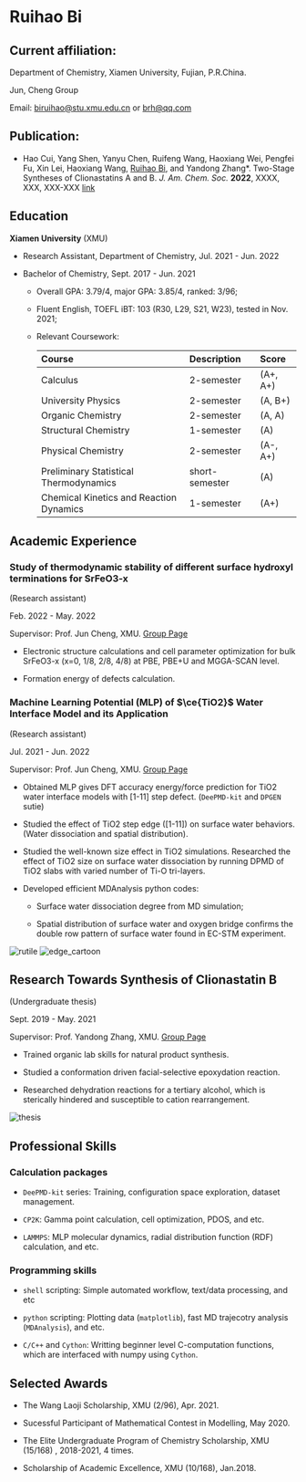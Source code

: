 # Ruihao Bi

## Current affiliation:

Department of Chemistry, Xiamen University, Fujian, P.R.China.

Jun, Cheng Group

Email: [biruihao@stu.xmu.edu.cn](mailto:biruihao@stu.xmu.edu.cn) or [brh@qq.com](mailto:brh6@qq.com) 

## Publication:

- Hao Cui, Yang Shen, Yanyu Chen, Ruifeng Wang, Haoxiang Wei, Pengfei Fu, Xin Lei, Haoxiang Wang, <u>Ruihao Bi</u>, and Yandong Zhang\*. Two-Stage Syntheses of Clionastatins A and B. *J. Am. Chem. Soc.* **2022**, XXXX, XXX, XXX-XXX [link](https://pubs.acs.org/doi/10.1021/jacs.2c03872)

## Education

**Xiamen University** (XMU)

- Research Assistant, Department of Chemistry, Jul. 2021 - Jun. 2022

- Bachelor of Chemistry, Sept. 2017 - Jun. 2021

  - Overall GPA: 3.79/4, major GPA: 3.85/4, ranked: 3/96;

  - Fluent English, TOEFL iBT: 103 (R30, L29, S21, W23), tested in Nov. 2021; 

  - Relevant Coursework: 
    
    | Course | Description | Score |
    | :--- | :--- | :--- |
    | Calculus |  2-semester| (A+, A+) |
    | University Physics |  2-semester| (A, B+) |
    | Organic Chemistry |  2-semester| (A, A) |
    | Structural Chemistry | 1-semester | (A) |
    | Physical Chemistry |  2-semester| (A-, A+) |
    | Preliminary Statistical Thermodynamics |  short-semester| (A) |
    | Chemical Kinetics and Reaction Dynamics |  1-semester| (A+) |

## Academic Experience

### Study of thermodynamic stability of different surface hydroxyl terminations for SrFeO3-x

(Research assistant) 

Feb. 2022 - May. 2022

Supervisor: Prof. Jun Cheng, XMU. [Group Page](https://chengjun.xmu.edu.cn/)

- Electronic structure calculations and cell parameter optimization for bulk SrFeO3-x (x=0, 1/8, 2/8, 4/8) at PBE, PBE+U and MGGA-SCAN level.

- Formation energy of defects calculation.

### Machine Learning Potential (MLP) of $\ce{TiO2}$ Water Interface Model and its Application

(Research assistant) 

Jul. 2021 - Jun. 2022

Supervisor: Prof. Jun Cheng, XMU. [Group Page](https://chengjun.xmu.edu.cn/)

- Obtained MLP gives DFT accuracy energy/force prediction for TiO2 water interface models with \[1-11\] step defect. (`DeePMD-kit` and `DPGEN` sutie)

- Studied the effect of TiO2 step edge (\[1-11\]) on surface water behaviors. (Water dissociation and spatial distribution).

- Studied the well-known size effect in TiO2 simulations. Researched the effect of TiO2 size on surface water dissociation by running DPMD of TiO2 slabs with varied number of Ti-O tri-layers.

- Developed efficient MDAnalysis python codes:
  
  - Surface water dissociation degree from MD simulation;

  - Spatial distribution of surface water and oxygen bridge confirms the double row pattern of surface water found in EC-STM experiment.


![rutile](https://github.com/ruihao69/brh-cv/blob/master/MD-CV/_assets/brh_cv/rutile.png)
![edge_cartoon](https://github.com/ruihao69/brh-cv/blob/master/MD-CV/_assets/brh_cv/top_view-post.png)

## Research Towards Synthesis of Clionastatin B

(Undergraduate thesis) 

Sept. 2019 - May. 2021

Supervisor: Prof. Yandong Zhang, XMU. [Group Page](https://zhanglab.xmu.edu.cn/)

- Trained organic lab skills for natural product synthesis.

- Studied a conformation driven facial-selective epoxydation reaction.

- Researched dehydration reactions for a tertiary alcohol, which is sterically hindered and susceptible to cation rearrangement.

![thesis](https://github.com/ruihao69/brh-cv/blob/master/MD-CV/_assets/brh_cv/thesis.jpg)


## Professional Skills

### Calculation packages

- `DeePMD-kit` series: Training, configuration space exploration, dataset management.

- `CP2K`: Gamma point calculation, cell optimization, PDOS, and etc.

- `LAMMPS`: MLP molecular dynamics, radial distribution function (RDF) calculation, and etc.

### Programming skills

- `shell` scripting: Simple automated workflow, text/data processing, and etc

- `python` scripting: Plotting data (`matplotlib`), fast MD trajecotry analysis (`MDAnalysis`), and etc.

- `C/C++` and `Cython`: Writting beginner level C-computation functions, which are interfaced with numpy using `Cython`.

## Selected Awards

- The Wang Laoji Scholarship, XMU (2/96), Apr. 2021.

- Sucessful Participant of Mathematical Contest in Modelling, May 2020.

- The Elite Undergraduate Program of Chemistry Scholarship, XMU (15/168) , 2018-2021, 4 times.

- Scholarship of Academic Excellence, XMU (10/168), Jan.2018. 

